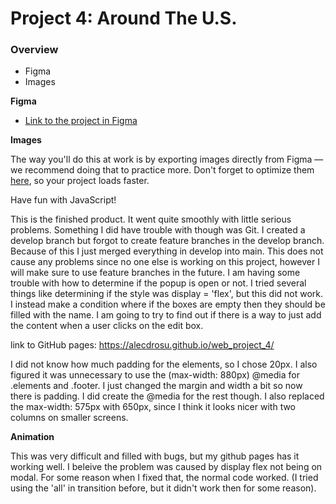 # Project 4: Around The U.S.

### Overview

* Figma
* Images

**Figma**

* [Link to the project in Figma](https://www.figma.com/file/SurN1jaeEQIhuZEDMhmWWf/Sprint-4-Around-The-U.S.-desktop-mobile?node-id=0%3A1)

**Images**

The way you'll do this at work is by exporting images directly from Figma — we recommend doing that to practice more. Don't forget to optimize them [here](https://tinypng.com/), so your project loads faster. 

Have fun with JavaScript!

This is the finished product. It went quite smoothly with little serious problems. Something I did have trouble with though was Git. 
I created a develop branch but forgot to create feature branches in the develop branch. Because of this I just merged everything in
develop into main. This does not cause any problems since no one else
is working on this project, however I will make sure to use feature branches in the future. I am having some trouble with how to determine if the popup is open or not. I tried several things like determining if the style was display = 'flex', but this did not work. I instead make a condition where if the boxes are empty then they should be filled with the name. I am going to try to find out if there is a way to just add the content when a user clicks on the edit box.

link to GitHub pages: https://alecdrosu.github.io/web_project_4/

I did not know how much padding for the elements, so I chose 20px. I also figured it was unnecessary to use the (max-width: 880px) @media for .elements and .footer. I just changed the margin and width a bit so now there is padding. I did create the @media for the rest though. I also replaced the max-width: 575px with 650px, since I think it looks nicer with two columns on smaller screens.

**Animation**

This was very difficult and filled with bugs, but my github pages has it working well. I beleive the problem was caused by display flex not being on modal. For some reason when I fixed that, the normal code worked. (I tried using the 'all' in transition before, but it didn't work then for some reason).

